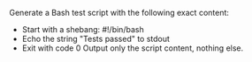 Generate a Bash test script with the following exact content:
- Start with a shebang: #!/bin/bash
- Echo the string "Tests passed" to stdout
- Exit with code 0
Output only the script content, nothing else.
